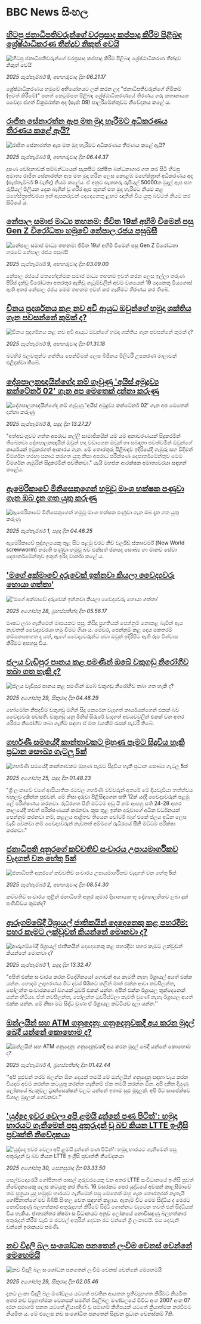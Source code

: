 # BBC News සිංහල## [හිටපු ජනාධිපතිවරුන්ගේ වරප්‍රසාද කප්පාදු කිරීම පිළිබඳ ශ්‍රේෂ්ඨාධිකරණ තීන්දුව නිකුත් වෙයි](https://www.bbc.com/sinhala/articles/cqjyzdx7jl0o?at_medium=RSS&at_campaign=rss?at_campaign=githubrss)![හිටපු ජනාධිපතිවරුන්ගේ වරප්‍රසාද කප්පාදු කිරීම පිළිබඳ ශ්‍රේෂ්ඨාධිකරණ තීන්දුව නිකුත් වෙයි](https://ichef.bbci.co.uk/ace/ws/240/cpsprodpb/5b1c/live/a9a19fd0-6e0c-11f0-8dbd-f3d32ebd3327.jpg)_2025 සැප්තැම්බර් 9, අඟහරුවාදා දින 06.21.17_ශ්‍රේෂ්ඨාධිකරණය හමුවේ අභියෝගයට ලක් කරන ලද "ජනාධිපතිවරුන්ගේ හිමිකම් (ඉවත් කිරීමේ)" පනත් කෙටුම්පත පිළිබඳ ශ්‍රේෂ්ඨාධිකරණයේ තීරණය ගරු කතානායක වෛද්‍ය ජගත් වික්‍රමරත්න අද (සැප්: 09) පාර්ලිමේන්තුවට නිවේදනය කළේ ය.## [රාජිත සේනාරත්න ඇප මත මුදා හැරීමට අධිකරණය තීරණය කළේ ඇයි? ](https://www.bbc.com/sinhala/articles/cddm6m47nq2o?at_medium=RSS&at_campaign=rss?at_campaign=githubrss)![රාජිත සේනාරත්න ඇප මත මුදා හැරීමට අධිකරණය තීරණය කළේ ඇයි? ](https://ichef.bbci.co.uk/ace/ws/240/cpsprodpb/c748/live/7c92fbc0-8d46-11f0-a81f-056e06779609.jpg)_2025 සැප්තැම්බර් 9, අඟහරුවාදා දින 06.44.37_දූෂණ චෝදනාවක් සම්බන්ධයෙන් සැකපිට රක්ෂිත බන්ධනාගාර ගත කර සිටි හිටපු අමාත්‍ය රාජිත සේනාරත්න ඇප මත මුදා හරින ලෙස කොළඹ මහේස්ත්‍රාත් අධිකරණය අද (සැප්තැම්බර් 9 වැනිදා) නියම කළේය.
ඒ අනුව සැකකරු රුපියල් 50000ක  මුදල් ඇප සහ රුපියල් මිලියන දෙක බැගින් වූ ශරීර ඇප තුනක් මත මුදා හැරීමට නියම කළ මහේස්ත්‍රාත්වරයා ඉන් ඇපකරුවන් දෙදෙනෙකු ළඟම ඥාතීන් විය යුතු බවටත් නියම කර සිටියේ ය.## [නේපාල සමාජ මාධ්‍ය තහනම: ජීවිත 19ක් අහිමි වීමෙන් පසු Gen Z විරෝධතා හමුවේ නේපාල රජය පසුබසී](https://www.bbc.com/sinhala/articles/cy7pk54n0elo?at_medium=RSS&at_campaign=rss?at_campaign=githubrss)![නේපාල සමාජ මාධ්‍ය තහනම: ජීවිත 19ක් අහිමි වීමෙන් පසු Gen Z විරෝධතා හමුවේ නේපාල රජය පසුබසී](https://ichef.bbci.co.uk/ace/ws/240/cpsprodpb/ba50/live/2749f2c0-8d16-11f0-8737-efba0c8331e8.jpg)_2025 සැප්තැම්බර් 9, අඟහරුවාදා දින 03.09.00_නේපාල රජයේ මතභේදාත්මක සමාජ මාධ්‍ය තහනම ඉවත් කරන ලෙස ඉල්ලා තරුණ පිරිස් දැක්වූ විරෝධතා අතරතුර ඇතිවූ ගැටුම්වලින් අවම වශයෙන් 19 දෙනෙකු මියගොස් ඇති අතර නේපාල රජය මෙම තහනම ඉවත් කර ගැනීමට තීරණය කර තිබේ.## [චීනය ප්‍රදර්ශනය කළ නව අවි ආයුධ ඔවුන්ගේ හමුදා ශක්තිය ගැන පවසන්නේ කුමක් ද?](https://www.bbc.com/sinhala/articles/cjed212qy78o?at_medium=RSS&at_campaign=rss?at_campaign=githubrss)![චීනය ප්‍රදර්ශනය කළ නව අවි ආයුධ ඔවුන්ගේ හමුදා ශක්තිය ගැන පවසන්නේ කුමක් ද?](https://ichef.bbci.co.uk/ace/ws/240/cpsprodpb/40f3/live/feaf9ed0-891b-11f0-84c8-99de564f0440.jpg)_2025 සැප්තැම්බර් 9, අඟහරුවාදා දින 01.31.18_බටහිර බලවතුන්ට ශක්තිය පෙන්වීමක් ලෙස බීජිනය මිලිටරි උපකරණ මාලාවක් එළිදක්වා තිබේ.## [දේශපාලනඥයින්ගේද නම් ගෑවුණු 'අයිස් අමුද්‍රව්‍ය කන්ටේනර් 02' ගැන අප මෙතෙක් දන්නා කරුණු](https://www.bbc.com/sinhala/articles/cz69j6v090vo?at_medium=RSS&at_campaign=rss?at_campaign=githubrss)![දේශපාලනඥයින්ගේද නම් ගෑවුණු 'අයිස් අමුද්‍රව්‍ය කන්ටේනර් 02' ගැන අප මෙතෙක් දන්නා කරුණු](https://ichef.bbci.co.uk/ace/ws/240/cpsprodpb/4087/live/2c4e0e40-8ca9-11f0-82aa-7d0865a885a4.jpg)_2025 සැප්තැම්බර් 8, සඳුදා දින 13.27.27_"අත්අඩංගුවට ගත්ත අපරාධ කල්ලි සාමාජිකයින් යම් යම් අනාවරණයක් සිදුකරමින් තිබෙනවා දේශපාලනඥයින් ඔවුන් හදා වඩාගෙන ඔවුන් හා සබඳතා පවත්වමින් ඔවුන්ගේ කාර්යයන් ඉටුකරගත් ආකාරය ගැන. මේ තොරතුරු පිළිබඳව ඉදිරියේදී ගැඹුරු සහ විදිමත් විමර්ශන හරහා සනාථ කරගත යුතු නිසා අපරාධ පරීක්ෂණ දෙපාර්තමේන්තුව මෙම විමර්ශන ගැඹුරින් සිදුකරමින් පවතිනවා."  යැයි මහජන ආරක්ෂක අමාත්‍යවරයා සඳහන් කළේය.## [ඇමෙරිකාවේ මිනිසෙකුගෙන් හමුවූ මාංශ භක්ෂක පණුවා ගැන ඔබ දැන ගත යුතු කරුණු](https://www.bbc.com/sinhala/articles/cvgn2zkzek2o?at_medium=RSS&at_campaign=rss?at_campaign=githubrss)![ඇමෙරිකාවේ මිනිසෙකුගෙන් හමුවූ මාංශ භක්ෂක පණුවා ගැන ඔබ දැන ගත යුතු කරුණු](https://ichef.bbci.co.uk/ace/ws/240/cpsprodpb/06b8/live/00600780-8285-11f0-856b-cd8744058cb6.jpg)_2025 සැප්තැම්බර් 1, සඳුදා දින 04.46.25_ඇමෙරිකාවේ පුද්ගලයෙකු තුළ සිට පළමු වරට නිව් වර්ල්ඩ් ස්කෲවර්ම් (New World screwworm) නමැති පණුවා හමුවූ බව එක්සත් ජනපද සෞඛ්‍ය හා මානව සේවා දෙපාර්තමේන්තුව ඉකුත් ඉරිදා වාර්තා කළේ ය.## ['මගේ අක්මාවේ දරුවෙක් ඉන්නවා කියලා වෛද්‍යවරු හොයා ගත්තා'](https://www.bbc.com/sinhala/articles/cy85znl5mn1o?at_medium=RSS&at_campaign=rss?at_campaign=githubrss)!['මගේ අක්මාවේ දරුවෙක් ඉන්නවා කියලා වෛද්‍යවරු හොයා ගත්තා'](https://ichef.bbci.co.uk/ace/ws/240/cpsprodpb/74e9/live/4b596d00-7f6d-11f0-ab3e-bd52082cd0ae.jpg)_2025 අගෝස්තු 28, බ්‍රහස්පතින්දා දින 05.56.17_ඖෂධ ලබා ගැනීමෙන් මාසයකට පසු, කිසිදු ප්‍රගතියක් පෙන්නුම් නොකළ බැවින් ඇය නැවතත් වෛද්‍යවරයා හමු වීමට ගියා ය. මෙවර, පෙන්නුම් කළ දෙය කෙතරම් කම්පනසහගත ද යත්, ඇගේ වෛද්‍යවරුන්ට පවා ඔවුන් ඉදිරිපිට ඇති රූප විශ්වාස කිරීමට අපහසු විය.## [ජලය වැඩිපුර පානය කළ පමණින් ඔබේ වකුගඩු නිරෝගීව තබා ගත හැකි ද?](https://www.bbc.com/sinhala/articles/cj4wp9nxdy2o?at_medium=RSS&at_campaign=rss?at_campaign=githubrss)![ජලය වැඩිපුර පානය කළ පමණින් ඔබේ වකුගඩු නිරෝගීව තබා ගත හැකි ද?](https://ichef.bbci.co.uk/ace/ws/240/cpsprodpb/fdf7/live/ca5dcf70-7f67-11f0-9b45-d97edf6817de.jpg)_2025 අගෝස්තු 29, සිකුරාදා දින 04.48.29_හෝමෝන නිපදවීම වකුගඩු මගින් සිදු කෙරෙන වැදගත් කාර්යයන්ගෙන් එකක් බව වෛද්‍යවරු පවසති.
වකුගඩු යනු මිනිස් සිරුරේ වැදගත් අවයවවලින් එකක් වන අතර ශරීරය නිරෝගීව තබා ගැනීම සඳහා ඒ මත වගකීම් රැසක් පැවරී තිබේ.## [ගර්භණී සමයේදී කාන්තාවකට මුහුණ පෑමට සිදුවිය හැකි ප්‍රධාන සෞඛ්‍ය ගැටලු 5ක්](https://www.bbc.com/sinhala/articles/ce93mxdnr1jo?at_medium=RSS&at_campaign=rss?at_campaign=githubrss)![ගර්භණී සමයේදී කාන්තාවකට මුහුණ පෑමට සිදුවිය හැකි ප්‍රධාන සෞඛ්‍ය ගැටලු 5ක්](https://ichef.bbci.co.uk/ace/ws/240/cpsprodpb/a8de/live/07a6d9f0-7f4d-11f0-a34f-318be3fb0481.jpg)_2025 අගෝස්තු 25, සඳුදා දින 01.48.23_"ශ්‍රී ලංකාවේ වගේ ආසියාතික රටවල ගර්භණී මව්වරුන් අතරේ මේ දියවැඩියා තත්ත්වය බහුලව දකින්න පුළුවන්. මේ නිසා දරුවා පිළිසිඳගෙන සති 12ක් යද්දී වෛද්‍යවරුන් පළමු ලේ පරීක්ෂණය කරනවා. රුධිරගත සීනි මට්ටම අඩු යි නම් ආපහු සති 24-28 අතර කාලයේදී තවත් පරීක්ෂණයක් කරනවා. කුස තුළ ඉන්න දරුවාගේ අධික වර්ධනයක් පෙන්නුම් කරනවා නම්, කළලය ආශ්‍රිතව තියෙන වෝටර් බෑග් එකේ ජලය අධික ලෙස වැඩි වෙනවා නම් වෛද්‍යවරුන් නැවතත් අම්මගේ රුධිරයේ සීනි මට්ටම පරීක්ෂා කරනවා."## [ජනාධිපති අනුරගේ කච්චතිව් සංචාරය උපායමාර්ගිකව වැදගත් වන හේතු 5ක්](https://www.bbc.com/sinhala/articles/c07p7d1k1njo?at_medium=RSS&at_campaign=rss?at_campaign=githubrss)![ජනාධිපති අනුරගේ කච්චතිව් සංචාරය උපායමාර්ගිකව වැදගත් වන හේතු 5ක්](https://ichef.bbci.co.uk/ace/ws/240/cpsprodpb/cfc6/live/d9369e90-87d3-11f0-b391-6936825093bd.jpg)_2025 සැප්තැම්බර් 2, අඟහරුවාදා දින 08.54.30_කච්චතිව් සංචාරය තුළින් ජනාධිපති අනුර කුමාර දිසානායක භූ දේශපාලනිකව ලබා දුන් පණිවිඩය කුමක්ද?## [ආරුගම්බේදී ඊශ්‍රායල් ජාතිකයින් දෙදෙනෙකු කළ පහරදීම: පහර කෑමට ලක්වූවන් කියන්නේ මොනවා ද?](https://www.bbc.com/sinhala/articles/ce8399yv6leo?at_medium=RSS&at_campaign=rss?at_campaign=githubrss)![ආරුගම්බේදී ඊශ්‍රායල් ජාතිකයින් දෙදෙනෙකු කළ පහරදීම: පහර කෑමට ලක්වූවන් කියන්නේ මොනවා ද?](https://ichef.bbci.co.uk/ace/ws/240/cpsprodpb/586c/live/459f5280-872e-11f0-9ea1-07d888221746.png)_2025 සැප්තැම්බර් 1, සඳුදා දින 13.32.47_"අපිත් එක්ක සංචාරය කරන විදේශිකයෝ ගොඩක් අය කැමති නැහැ ඊශ්‍රායල් අයත් එක්ක යන්න. හොදම උදාහරණය මීට දවස් 03කට කලින් මාත් එක්ක ආවා නවසීලන්ත, පෝලන්ත සංචාරකයෝ වගයක් ටුවර් එකක් යන්න. අපිත් එක්ක ඊශ්‍රායල තුන්දෙනෙක් යන්න හිටියා. ඒත් නවසීලන්ත, පෝලන්ත ටුවරිස්ට්ලා කැමති වුණේ නැහැ ඊශ්‍රායල අයත් එක්ක යන්න. මේ නිසා මට සිද්ධ වුණා ඒ ඊශ්‍රායල කට්ටියව දාලා යන්න.''## [ඔන්ලයින් සහ ATM ගනුදෙනු: ගනුදෙනුවකදී අය කරන මුදල් බෙදී යන්නේ කොහොම ද?](https://www.bbc.com/sinhala/articles/cx2jl8k0lelo?at_medium=RSS&at_campaign=rss?at_campaign=githubrss)![ඔන්ලයින් සහ ATM ගනුදෙනු: ගනුදෙනුවකදී අය කරන මුදල් බෙදී යන්නේ කොහොම ද?](https://ichef.bbci.co.uk/ace/ws/240/cpsprodpb/cdc5/live/071a2980-8941-11f0-9cf6-cbf3e73ce2b9.png)_2025 සැප්තැම්බර් 4, බ්‍රහස්පතින්දා දින 01.42.44_''අපි පුළුවන් තරම් බලන්න ඕන දෙයක් තමයි මේ ඔන්ලයින් ගනුදෙනු සඳහා වැය කරන වියදම අවම කරන්න කටයුතු කරන්න හැකිනම් ඒක තමයි කරන්න ඕන. අපි දකින දියුණු ලෝකයේ බැංකුවල ට්‍රාන්සෙක්ෂන් වලට යන්නේ ඉතාම සුළු මුදලක්. අපි ඊට සාපේක්ෂව විශාල මුදලක් ගෙවනවා.''## ['යුද්දෙ ඉවර වෙලා අපි ළමයි දුන්නේ පණ පිටින්': හමුදා භාරයට ගැනීමෙන් පසු අතුරුදන් වූ බව කියන LTTE ඉංග්‍රීසි ප්‍රවෘත්ති නිවේදකයා](https://www.bbc.com/sinhala/articles/cp8z1dy2zn3o?at_medium=RSS&at_campaign=rss?at_campaign=githubrss)!['යුද්දෙ ඉවර වෙලා අපි ළමයි දුන්නේ පණ පිටින්': හමුදා භාරයට ගැනීමෙන් පසු අතුරුදන් වූ බව කියන LTTE ඉංග්‍රීසි ප්‍රවෘත්ති නිවේදකයා](https://ichef.bbci.co.uk/ace/ws/240/cpsprodpb/9f2b/live/3c7f3820-7e71-11f0-8eec-4ff8283ed204.jpg)_2025 අගෝස්තු 30, සෙනසුරාදා දින 03.33.50_සෙල්වදොරෙයි ගෝපිනාත් පාසල් ගුරුවරයෙකු වන අතර LTTE සංවිධානයේ ඉංගීසි පුවත් නිවේදකයෙකු ලෙස කටයුතු කර තිබේ. 16 වසරකට පෙර යුද්ධයේ අවසන් කාලසීමාවේ තම පුත්‍රයා යුද හමුදාව භාරයට ගැනීමෙන් පසු මෙතෙක් ඔහු ගැන තොරතුරක් නැතැයි  ගෝපිනාත්ගේ මව බීබීසී සිංහල වෙත සඳහන් කළාය.
ඇතැම් විට මෙම සිද්ධිය ද මෙරට නොවිසඳුණු බලහත්කාර අතුරුදහන් කිරීමේ සිද්ධි ගොන්නට වැටෙන තවත් එක් සිද්ධියක් විය හැකිය. ජාත්‍යන්තර ක්ෂමා සංවිධානයට අනුව ලෝකයේ නොවිසඳුණු බලහත්කාර අතුරුදන් කිරීම් වැඩි ම රටවල් අතුරින් දෙවන රට වන්නේ ශ්‍රී ලංකාවයි. එය දෙවැනි වන්නේ ඉරාකයට පමණි.## [නව විදුලි බල සංශෝධන පනතෙන් ලංවිම වෙනස් වෙන්නේ මෙහෙමයි](https://www.bbc.com/sinhala/articles/cwy5zl729vvo?at_medium=RSS&at_campaign=rss?at_campaign=githubrss)![නව විදුලි බල සංශෝධන පනතෙන් ලංවිම වෙනස් වෙන්නේ මෙහෙමයි](https://ichef.bbci.co.uk/ace/ws/240/cpsprodpb/6cf7/live/7e2d1450-84a1-11f0-84c8-99de564f0440.jpg)_2025 අගෝස්තු 29, සිකුරාදා දින 02.05.46_දැනට ලංකා විදුලි බල මණ්ඩලය යටතේ පවතින ආයතන ප්‍රතිව්‍යුහගත කිරීමට නියමිත අතර නව ව්‍යුහාත්මක වෙනසක් සමගින් විදුලිබල මණ්ඩලයේ විවිධ අංශ 2007 අංක 07 දරන සමාගම් පනත යටතේ ලියාපදිංචි වූ සමාගම් කිහිපයක් යටතේ ක්‍රියාත්මක කරවීමට නියමිත ය. මේ එලෙස නව සංශෝධිත පනතෙන් සිදුවන ප්‍රධාන වෙනස්කම් 7කි.